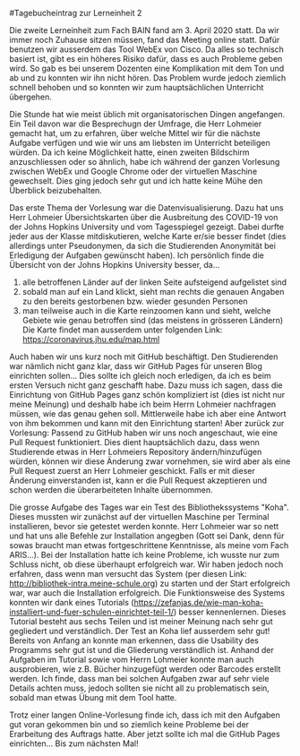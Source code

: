 #Tagebucheintrag zur Lerneinheit 2

Die zweite Lerneinheit zum Fach BAIN fand am 3. April 2020 statt. Da wir immer noch Zuhause sitzen müssen, fand das Meeting online statt. Dafür benutzen wir ausserdem das Tool WebEx von Cisco. Da alles so technisch basiert ist, gibt es ein höheres Risiko dafür, dass es auch Probleme geben wird. So gab es bei unserem Dozenten eine Komplikation mit dem Ton und ab und zu konnten wir ihn nicht hören. Das Problem wurde jedoch ziemlich schnell behoben und so konnten wir zum hauptsächlichen Unterricht übergehen. 

Die Stunde hat wie meist üblich mit organisatorischen Dingen angefangen. Ein Teil davon war die Besprechugn der Umfrage, die Herr Lohmeier gemacht hat, um zu erfahren, über welche Mittel wir für die nächste Aufgabe verfügen und wie wir uns am liebsten im Unterricht beteiligen würden. Da ich keine Möglichkeit hatte, einen zweiten Bildschirm anzuschliessen oder so ähnlich, habe ich während der ganzen Vorlesung zwischen WebEx und Google Chrome oder der virtuellen Maschine gewechselt. Dies ging jedoch sehr gut und ich hatte keine Mühe den Überblick beizubehalten. 

Das erste Thema der Vorlesung war die Datenvisualisierung. Dazu hat uns Herr Lohmeier Übersichtskarten über die Ausbreitung des COVID-19 von der Johns Hopkins University und vom Tagesspiegel gezeigt. Dabei durfte jeder aus der Klasse mitdiskutieren, welche Karte er/sie besser findet (dies allerdings unter Pseudonymen, da sich die Studierenden Anonymität bei Erledigung der Aufgaben gewünscht haben). Ich persönlich finde die Übersicht von der Johns Hopkins University besser, da... 
1. alle betroffenen Länder auf der linken Seite aufsteigend aufgelistet sind
2. sobald man auf ein Land klickt, sieht man rechts die genauen Angaben zu den bereits gestorbenen bzw. wieder gesunden Personen 
3. man teilweise auch in die Karte reinzoomen kann und sieht, welche Gebiete wie genau betroffen sind (das meistens in grösseren Ländern)
Die Karte findet man ausserdem unter folgenden Link: https://coronavirus.jhu.edu/map.html

Auch haben wir uns kurz noch mit GitHub beschäftigt. Den Studierenden war nämlich nicht ganz klar, dass wir GitHub Pages für unseren Blog einrichten sollen... Dies sollte ich gleich noch erledigen, da ich es beim ersten Versuch nicht ganz geschafft habe. Dazu muss ich sagen, dass die Einrichtung von GitHub Pages ganz schön kompliziert ist (dies ist nicht nur meine Meinung) und deshalb habe ich beim Herrn Lohmeier nachfragen müssen, wie das genau gehen soll. Mittlerweile habe ich aber eine Antwort von ihm bekommen und kann mit den Einrichtung starten! 
Aber zurück zur Vorlesung: Passend zu GitHub haben wir uns noch angeschaut, wie eine Pull Request funktioniert. Dies dient hauptsächlich dazu, dass wenn Studierende etwas in Herr Lohmeiers Repository ändern/hinzufügen würden, können wir diese Änderung zwar vornehmen, sie wird aber als eine Pull Request zuerst an Herr Lohmeier geschickt. Falls er mit dieser Änderung einverstanden ist, kann er die Pull Request akzeptieren und schon werden die überarbeiteten Inhalte übernommen. 

Die grosse Aufgabe des Tages war ein Test des Bibliothekssystems "Koha". Dieses mussten wir zunächst auf der virtuellen Maschine per Terminal installieren, bevor sie getestet werden konnte. Herr Lohmeier war so nett und hat uns alle Befehle zur Installation angegben (Gott sei Dank, denn für sowas braucht man etwas fortgeschrittene Kenntnisse, als meine vom Fach ARIS...). Bei der Installation hatte ich keine Probleme, ich wusste nur zum Schluss nicht, ob diese überhaupt erfolgreich war. Wir haben jedoch noch erfahren, dass wenn man versucht das System (per diesen Link:  http://bibliothek-intra.meine-schule.org) zu starten und der Start erfolgreich war, war auch die Installation erfolgreich. 
Die Funktionsweise des Systems konnten wir dank eines Tutorials (https://zefanjas.de/wie-man-koha-installiert-und-fuer-schulen-einrichtet-teil-1/) besser kennenlernen. Dieses Tutorial besteht aus sechs Teilen und ist meiner Meinung nach sehr gut gegliedert und verständlich. 
Der Test an Koha lief ausserdem sehr gut! Bereits von Anfang an konnte man erkennen, dass die Usability des Programms sehr gut ist und die Gliederung verständlich ist. Anhand der Aufgaben im Tutorial sowie vom Herrn Lohmeier konnte man auch ausprobieren, wie z.B. Bücher hinzugefügt werden oder Barcodes erstellt werden. Ich finde, dass man bei solchen Aufgaben zwar auf sehr viele Details achten muss, jedoch sollten sie nicht all zu problematisch sein, sobald man etwas Übung mit dem Tool hatte. 

Trotz einer langen Online-Vorlesung finde ich, dass ich mit den Aufgaben gut voran gekommen bin und so ziemlich keine Probleme bei der Erarbeitung des Auftrags hatte. Aber jetzt sollte ich mal die GitHub Pages einrichten... Bis zum nächsten Mal! 
